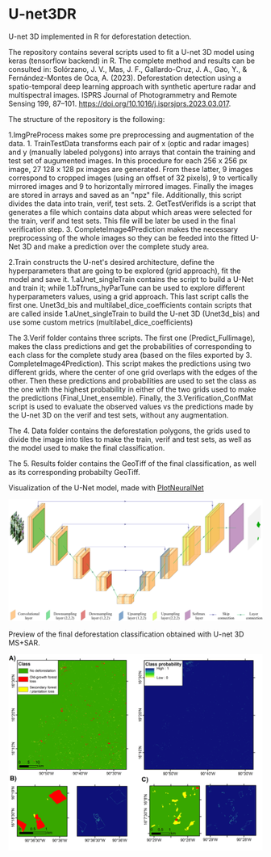 # U-net3DR

U-net 3D implemented in R for deforestation detection.

The repository contains several scripts used to fit a U-net 3D model using keras (tensorflow backend) in R. The complete method and results can be consulted in: Solórzano, J. V., Mas, J. F., Gallardo-Cruz, J. A., Gao, Y., & Fernández-Montes de Oca, A. (2023). Deforestation detection using a spatio-temporal deep learning approach with synthetic aperture radar and multispectral images. ISPRS Journal of Photogrammetry and Remote Sensing 199, 87–101. https://doi.org/10.1016/j.isprsjprs.2023.03.017.

The structure of the repository is the following:

1.ImgPreProcess makes some pre preprocessing and augmentation of the data. 1. TrainTestData transforms each pair of x (optic and radar images) and y (manually labeled polygons) into arrays that contain the training and test set of augumented images. In this procedure for each 256 x 256 px image, 27 128 x 128 px images are generated. From these latter, 9 images correspond to cropped images (using an offset of 32 pixels), 9 to vertically mirrored images and 9 to horizontally mirrored images. Finally the images are stored in arrays and saved as an "npz" file. Additionally, this script divides the data into train, verif, test sets. 2. GetTestVerifIds is a script that generates a file which contains data abput which areas were selected for the train, verif and test sets. This file will be later be used in the final verification step. 3. CompleteImage4Prediction makes the necessary preprocessing of the whole images so they can be feeded into the fitted U-Net 3D and make a prediction over the complete study area.

2.Train constructs the U-net's desired architecture, define the hyperparameters that are going to be explored (grid approach), fit the model and save it. 1.aUnet_singleTrain contains the script to build a U-Net and train it; while 1.bTfruns_hyParTune can be used to explore different hyperparameters values, using a grid approach. This last script calls the first one. Unet3d_bis and multilabel_dice_coefficients contain scripts that are called inside 1.aUnet_singleTrain to build the U-net 3D (Unet3d_bis) and use some custom metrics (multilabel_dice_coefficients)

The 3.Verif folder contains three scripts. The first one (Predict_Fullimage), makes the class predictions and get the probabilities of corresponding to each class for the complete study area (based on the files exported by 3. CompleteImage4Prediction). This script makes the predictions using two different grids, where the center of one grid overlaps with the edges of the other. Then these predictions and probabilities are used to set the class as the one with the highest probability in either of the two grids used to make the predictions (Final_Unet_ensemble). Finally, the 3.Verification_ConfMat script is used to evaluate the observed values vs the predictions made by the U-net 3D on the verif and test sets, without any augmentation.

The 4. Data folder contains the deforestation polygons, the grids used to divide the image into tiles to make the train, verif and test sets, as well as the model used to make the final classification.

The 5. Results folder contains the GeoTiff of the final classification, as well as its corresponding probabilty GeoTiff.

Visualization of the U-Net model, made with [PlotNeuralNet](https://github.com/HarisIqbal88/PlotNeuralNet)

![U-net 3D deforestation detection](/5.Results/unet3d_4T.jpg?raw=true "U-net 3D diagram")

Preview of the final deforestation classification obtained with U-net 3D MS+SAR.

![U-net 3D classification](/5.Results/preview.png?raw=true "Deforestation detection using U-Net 3D")